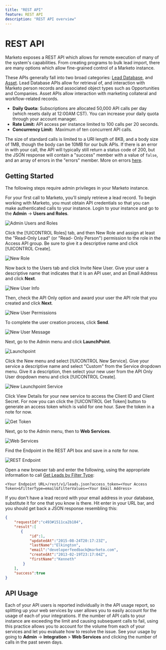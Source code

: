 ```yaml
---
title: "REST API"
feature: REST API
description: "REST API overview"
---
```


# REST API

Marketo exposes a REST API which allows for remote execution of many of the system's capabilities. From creating programs to bulk lead import, there are many options which allow fine-grained control of a Marketo instance.

These APIs generally fall into two broad categories: [Lead Database](https://developer.adobe.com/marketo-apis/api/mapi/), and [Asset](https://developer.adobe.com/marketo-apis/api/asset/). Lead Database APIs allow for retrieval of, and interaction with Marketo person records and associated object types such as Opportunities and Companies. Asset APIs allow interaction with marketing collateral and workflow-related records.

- **Daily Quota:** Subscriptions are allocated 50,000 API calls per day (which resets daily at 12:00AM CST). You can increase your daily quota through your account manager.
- **Rate Limit:** API access per instance limited to 100 calls per 20 seconds.
- **Concurrency Limit:**  Maximum of ten concurrent API calls.

The size of standard calls is limited to a URI length of 8KB, and a body size of 1MB, though the body can be 10MB for our bulk APIs. If there is an error in with your call, the API will typically still return a status code of 200, but the JSON response will contain a "success" member with a value of `false`, and an array of errors in the "errors" member. More on errors [here](error-codes.md).

## Getting Started

The following steps require admin privileges in your Marketo instance.

For your first call to Marketo, you'll simply retrieve a lead record. To begin working with Marketo, you must obtain API credentials so that you can make authenticated calls to your instance. Login to your instance and go to the **Admin** -> **Users and Roles**.

![Admin Users and Roles](assets/admin-users-and-roles.png)

Click the [!UICONTROL Roles] tab, and then New Role and assign at least the "Read-Only Lead" (or "Read- Only Person") permission to the role in the Access API group. Be sure to give it a descriptive name and click [!UICONTROL Create].

![New Role](assets/new-role.png)

Now back to the Users tab and click Invite New User. Give your user a descriptive name that indicates that it is an API user, and an Email Address and click **Next**.

![New User Info](assets/new-user-info.png)

Then, check the API Only option and award your user the API role that you created and click **Next**.

![New User Permissions](assets/new-user-permissions.png)

To complete the user creation process, click **Send**.

![New User Message](assets/new-user-message.png)

Next, go to the Admin menu and click **LaunchPoint**.

![Launchpoint](assets/admin-launchpoint.png)

Click the New menu and select [!UICONTROL New Service]. Give your service a descriptive name and select "Custom" from the Service dropdown menu. Give it a description, then select your new user from the API Only User dropdown menu and click [!UICONTROL Create].

![New Launchpoint Service](assets/admin-launchpoint-new-service.png)

Click View Details for your new service to access the Client ID and Client Secret. For now you can click the [!UICONTROL Get Token] button to generate an access token which is valid for one hour. Save the token in a note for now.

![Get Token](assets/get-token.png)

Next, go to the Admin menu, then to **Web Services**.

![Web Services](assets/admin-web-services.png)

Find the Endpoint in the REST API box and save in a note for now.

![REST Endpoint](assets/admin-web-services-rest-endpoint-1.png)

Open a new browser tab and enter the following, using the appropriate information to call [Get Leads by Filter Type](https://developer.adobe.com/marketo-apis/api/mapi/#tag/Leads/operation/getLeadsByFilterUsingGET):

```
<Your Endpoint URL>/rest/v1/leads.json?access_token=<Your Access Token>&filterType=email&filterValues=<Your Email Address>
```

If you don't have a lead record with your email address in your database, substitute it for one that you know is there. Hit enter in your URL bar, and you should get back a JSON response resembling this:

```json
{
    "requestId":"c493#1511ca2b184",
    "result":[
       {
           "id":1,
           "updatedAt":"2015-08-24T20:17:23Z",
           "lastName":"Elkington",
           "email":"developerfeedback@marketo.com",
           "createdAt":"2013-02-19T23:17:04Z",
           "firstName":"Kenneth"
        }
    ],
    "success":true
}

```

## API Usage

Each of your API users is reported individually in the API usage report, so splitting up your web services by user allows you to easily account for the usage of each of your integrations. If the number of API calls to your instance are exceeding the limit and causing subsequent calls to fail, using this practice allows you to account for the volume from each of your services and let you evaluate how to resolve the issue. See your usage by going to **Admin** -> **Integration** > **Web Services** and clicking the number of calls in the past seven days.
